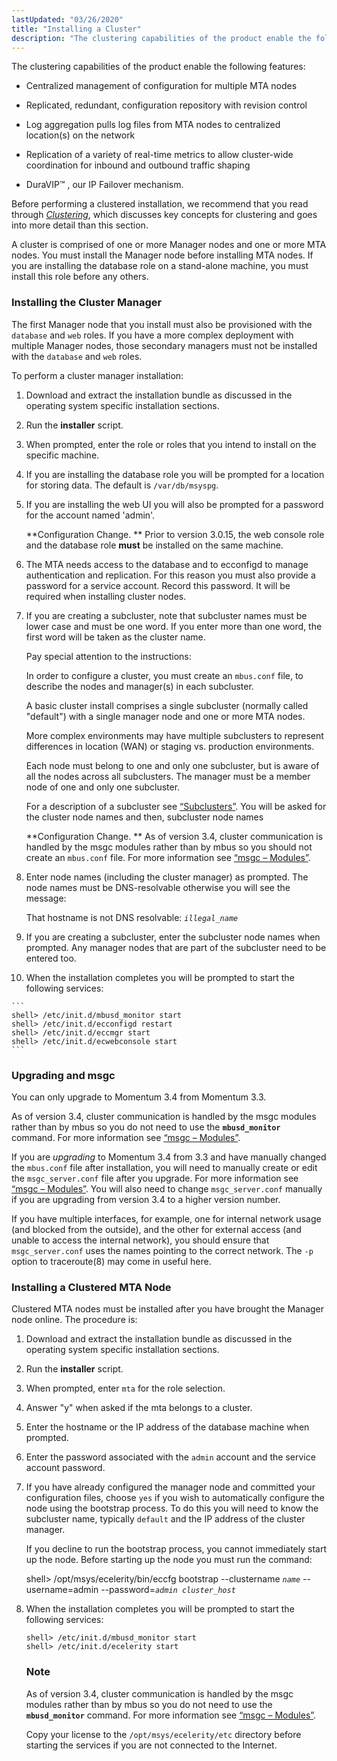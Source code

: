 ```yaml
---
lastUpdated: "03/26/2020"
title: "Installing a Cluster"
description: "The clustering capabilities of the product enable the following features Centralized management of configuration for multiple MTA nodes Replicated redundant configuration repository with revision control Log aggregation pulls log files from MTA nodes to centralized location s on the network Replication of a variety of real time metrics to allow..."
---
```


The clustering capabilities of the product enable the following features:

*   Centralized management of configuration for multiple MTA nodes

*   Replicated, redundant, configuration repository with revision control

*   Log aggregation pulls log files from MTA nodes to centralized location(s) on the network

*   Replication of a variety of real-time metrics to allow cluster-wide coordination for inbound and outbound traffic shaping

*   DuraVIP™ , our IP Failover mechanism.

Before performing a clustered installation, we recommend that you read through [*Clustering*](/momentum/3/3-reference/3-reference-cluster), which discusses key concepts for clustering and goes into more detail than this section.

A cluster is comprised of one or more Manager nodes and one or more MTA nodes. You must install the Manager node before installing MTA nodes. If you are installing the database role on a stand-alone machine, you must install this role before any others.

### <a name="install.cluster.manager"></a> Installing the Cluster Manager

The first Manager node that you install must also be provisioned with the `database` and `web` roles. If you have a more complex deployment with multiple Manager nodes, those secondary managers must not be installed with the `database` and `web` roles.

To perform a cluster manager installation:

1.  Download and extract the installation bundle as discussed in the operating system specific installation sections.

2.  Run the **installer** script.

3.  When prompted, enter the role or roles that you intend to install on the specific machine.

4.  If you are installing the database role you will be prompted for a location for storing data. The default is `/var/db/msyspg`.

5.  If you are installing the web UI you will also be prompted for a password for the account named 'admin'.

    **Configuration Change. ** Prior to version 3.0.15, the web console role and the database role **must** be installed on the same machine.

6.  The MTA needs access to the database and to ecconfigd to manage authentication and replication. For this reason you must also provide a password for a service account. Record this password. It will be required when installing cluster nodes.

7.  If you are creating a subcluster, note that subcluster names must be lower case and must be one word. If you enter more than one word, the first word will be taken as the cluster name.

    Pay special attention to the instructions:

    In order to configure a cluster, you must create an `mbus.conf` file,
    to describe the nodes and manager(s) in each subcluster.

    A basic cluster install comprises a single subcluster (normally called
    "default") with a single manager node and one or more MTA nodes.

    More complex environments may have multiple subclusters to represent
    differences in location (WAN) or staging vs. production environments.

    Each node must belong to one and only one subcluster, but is aware of
    all the nodes across all subclusters.  The manager must be a member node
    of one and only one subcluster.

    For a description of a subcluster see [“Subclusters”](/momentum/3/3-reference/subclusters). You will be asked for the cluster node names and then, subcluster node names

    **Configuration Change. ** As of version 3.4, cluster communication is handled by the msgc modules rather than by mbus so you should not create an `mbus.conf` file. For more information see [“msgc – Modules”](/momentum/3/3-reference/3-reference-modules-msgc).

8.  Enter node names (including the cluster manager) as prompted. The node names must be DNS-resolvable otherwise you will see the message:

    That hostname is not DNS resolvable: *`illegal_name`*
9.  If you are creating a subcluster, enter the subcluster node names when prompted. Any manager nodes that are part of the subcluster need to be entered too.

10.  When the installation completes you will be prompted to start the following services:

    ```
    shell> /etc/init.d/mbusd_monitor start
    shell> /etc/init.d/ecconfigd restart
    shell> /etc/init.d/eccmgr start
    shell> /etc/init.d/ecwebconsole start
    ```

### <a name="idp778976"></a> Upgrading and msgc

You can only upgrade to Momentum 3.4 from Momentum 3.3.

As of version 3.4, cluster communication is handled by the msgc modules rather than by mbus so you do not need to use the **`mbusd_monitor`** command. For more information see [“msgc – Modules”](/momentum/3/3-reference/3-reference-modules-msgc).

If you are *upgrading* to Momentum 3.4 from 3.3 and have manually changed the `mbus.conf` file after installation, you will need to manually create or edit the `msgc_server.conf` file after you upgrade. For more information see [“msgc – Modules”](/momentum/3/3-reference/3-reference-modules-msgc). You will also need to change `msgc_server.conf` manually if you are upgrading from version 3.4 to a higher version number.

If you have multiple interfaces, for example, one for internal network usage (and blocked from the outside), and the other for external access (and unable to access the internal network), you should ensure that `msgc_server.conf` uses the names pointing to the correct network. The `-p` option to traceroute(8) may come in useful here.

### <a name="install.cluster.node"></a> Installing a Clustered MTA Node

Clustered MTA nodes must be installed after you have brought the Manager node online. The procedure is:

1.  Download and extract the installation bundle as discussed in the operating system specific installation sections.

2.  Run the **installer** script.

3.  When prompted, enter `mta` for the role selection.

4.  Answer "y" when asked if the mta belongs to a cluster.

5.  Enter the hostname or the IP address of the database machine when prompted.

6.  Enter the password associated with the `admin` account and the service account password.

7.  If you have already configured the manager node and committed your configuration files, choose `yes` if you wish to automatically configure the node using the bootstrap process. To do this you will need to know the subcluster name, typically `default` and the IP address of the cluster manager.

    If you decline to run the bootstrap process, you cannot immediately start up the node. Before starting up the node you must run the command:

    shell> /opt/msys/ecelerity/bin/eccfg bootstrap --clustername *`name`* --username=admin --password=*`admin cluster_host`*
8.  When the installation completes you will be prompted to start the following services:

    ```
    shell> /etc/init.d/mbusd_monitor start
    shell> /etc/init.d/ecelerity start
    ```

    ### Note

    As of version 3.4, cluster communication is handled by the msgc modules rather than by mbus so you do not need to use the **`mbusd_monitor`** command. For more information see [“msgc – Modules”](/momentum/3/3-reference/3-reference-modules-msgc).

    Copy your license to the `/opt/msys/ecelerity/etc` directory before starting the services if you are not connected to the Internet.